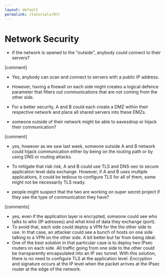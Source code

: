 ```yaml
---
layout: default
permalink: /tutorials/07/
---
```


# Network Security

- if the network is opened to the "outside", anybody could connect to their servers?

[comment] 
- Yes, anybody can scan and connect to servers with a public IP address. 
- However, having a firewall on each side might creates a logical defence parameter that filters out communications that are not coming from the other side. 
- For a better security, A and B could each create a DMZ within their respective network and place all shared servers into these DMZs. 

- someone outside of their network might be able to eavesdrop or hijack their communication?

[comment] 
- yes, however as we saw last week, someone outside A and B network could hijack communication either by being on the routing path or by using DNS or routing attacks. 
- To mitigate that risk risk, A and B could use TLS and DNS-sec to secure application level data exchange. However, if A and B uses multiple applications, it could be tedious to configure TLS for all of them, some might not be necessarily TLS ready. 

- people might suspect that the two are working on super secret project if they see the type of communication they have?

[comments] 
- yes, even if the application layer is encrypted, someone could see who talks to who (IP adresses) and what kind of data they exchange (port). 
- To avoid that, each side could deploy a VPN for the the other side to use. In that case, an attacker could see a bunch of hosts on one side talking to a VPN on the other side. A bit better but far from being ideal. 
- One of the best solution in that particular case is to deploy two IPsec routers on each side. All traffic going from one side to the other could be transparently encapsulated into an IP sec tunnel. With this solution, there is no need to configure TLS at the application level. Encryption and signature occurs at the IP level when the packet arrives at the IPsec router at the edge of the network. 







